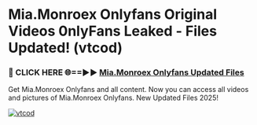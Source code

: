 # Mia.Monroex Onlyfans Original Videos 0nlyFans Leaked - Files Updated! (vtcod)

<h3>🔴 CLICK HERE 🌐==►► <a href="https://tinyurl.com/ehrbuxhb" rel="nofollow">Mia.Monroex Onlyfans Updated Files</a></h3>

Get Mia.Monroex Onlyfans and all content. Now you can access all videos and pictures of Mia.Monroex Onlyfans. New Updated Files 2025!

[![vtcod](https://i.imgur.com/lVYEuWS.gif)](https://tinyurl.com/ehrbuxhb)
